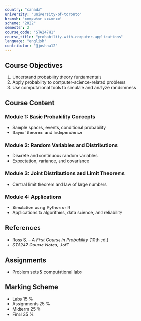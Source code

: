 ```yaml
---
country: "canada"
university: "university-of-toronto"
branch: "computer-science"
scheme: "2022"
semester: 2
course_code: "STA247H1"
course_title: "probability-with-computer-applications"
language: "english"
contributor: "@joshna12"
---
```


## Course Objectives

1. Understand probability theory fundamentals
2. Apply probability to computer-science-related problems
3. Use computational tools to simulate and analyze randomness

## Course Content

### Module 1: Basic Probability Concepts

- Sample spaces, events, conditional probability
- Bayes’ theorem and independence

### Module 2: Random Variables and Distributions

- Discrete and continuous random variables
- Expectation, variance, and covariance

### Module 3: Joint Distributions and Limit Theorems

- Central limit theorem and law of large numbers

### Module 4: Applications

- Simulation using Python or R
- Applications to algorithms, data science, and reliability

## References

- Ross S. – _A First Course in Probability_ (10th ed.)
- _STA247 Course Notes_, UofT

## Assignments

- Problem sets & computational labs

## Marking Scheme

- Labs 15 %
- Assignments 25 %
- Midterm 25 %
- Final 35 %
